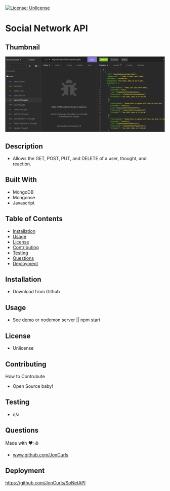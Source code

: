 [![License: Unlicense](https://img.shields.io/badge/license-Unlicense-blue.svg)](http://unlicense.org/)

# **Social Network API**

## **Thumbnail**

![ScreenShot](./assets/thumbnail.PNG)

## **Description**

- Allows the GET, POST, PUT, and DELETE of a user, thought, and reaction.

## **Built With**

- MongoDB
- Mongoose
- Javascript

## **Table of Contents**

- [Installation](#installation)
- [Usage](#usage)
- [License](#license)
- [Contributing](#contributing)
- [Testing](#testing)
- [Questions](#questions)
- [Deployment](#deployment)

## **Installation**

- Download from Github

## **Usage**

- See [demo](./assets/demo.mp4) or nodemon server || npm start

## **License**

- Unlicense

## **Contributing**

How to Contrubute

- Open Source baby!

## **Testing**

- n/a

## **Questions**

Made with ❤️💧🩸

- www.github.com/JonCurls

## **Deployment**

https://github.com/JonCurls/SoNetAPI
